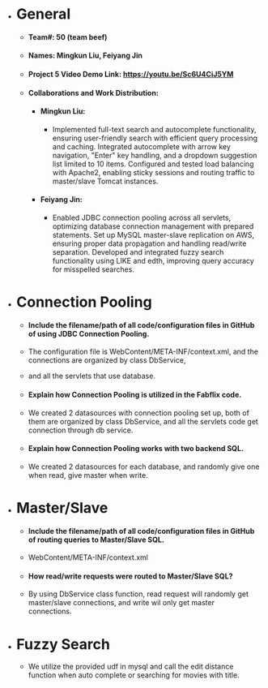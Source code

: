 - # General
    - #### Team#: 50 (team beef)

    - #### Names: Mingkun Liu, Feiyang Jin

    - #### Project 5 Video Demo Link: https://youtu.be/Sc6U4CiJ5YM

    - #### Collaborations and Work Distribution: 
        - #### Mingkun Liu:
          - Implemented full-text search and autocomplete functionality, ensuring user-friendly search with efficient query processing and caching.
            Integrated autocomplete with arrow key navigation, "Enter" key handling, and a dropdown suggestion list limited to 10 items.
            Configured and tested load balancing with Apache2, enabling sticky sessions and routing traffic to master/slave Tomcat instances.
        - #### Feiyang Jin: 
          - Enabled JDBC connection pooling across all servlets, optimizing database connection management with prepared statements.
          Set up MySQL master-slave replication on AWS, ensuring proper data propagation and handling read/write separation.
          Developed and integrated fuzzy search functionality using LIKE and edth, improving query accuracy for misspelled searches.


- # Connection Pooling
    - #### Include the filename/path of all code/configuration files in GitHub of using JDBC Connection Pooling.
    - The configuration file is WebContent/META-INF/context.xml, and the connections are organized by class DbService, 
    - and all the servlets that use database.

    - #### Explain how Connection Pooling is utilized in the Fabflix code.
    - We created 2 datasources with connection pooling set up, both of them are organized by class DbService, and all the servlets code get connection through db service.

    - #### Explain how Connection Pooling works with two backend SQL.
    - We created 2 datasources for each database, and randomly give one when read, give master when write. 


- # Master/Slave
    - #### Include the filename/path of all code/configuration files in GitHub of routing queries to Master/Slave SQL.
    - WebContent/META-INF/context.xml
    - #### How read/write requests were routed to Master/Slave SQL?
    - By using DbService class function, read request will randomly get master/slave connections, and write wil only get master connections.
- # Fuzzy Search
    - We utilize the provided udf in mysql and call the edit distance function when auto complete or searching for movies with title.